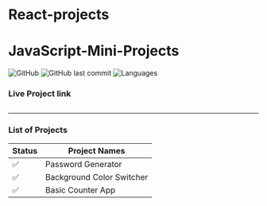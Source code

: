 # React-projects

# JavaScript-Mini-Projects

![GitHub](https://img.shields.io/github/license/mohitkhedkar/react-projects?style=for-the-badge)
![GitHub last commit](https://img.shields.io/github/last-commit/mohitkhedkar/react-projects?style=for-the-badge)
![Languages](https://img.shields.io/github/languages/count/mohitkhedkar/react-projects?style=for-the-badge)

### Live Project link

##

---

### List of Projects

| Status             | Project Names             |
| ------------------ | ------------------------- |
| :white_check_mark: | Password Generator        |
| :white_check_mark: | Background Color Switcher |
| :white_check_mark: | Basic Counter App         |
